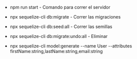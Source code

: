 - npm run start - Comando para correr el servidor
- npx sequelize-cli db:migrate - Correr las migraciones
- npx sequelize-cli db:seed:all - Correr las semillas

- npx sequelize-cli db:migrate:undo:all - Eliminar
- npx sequelize-cli model:generate --name User --attributes firstName:string,lastName:string,email:string